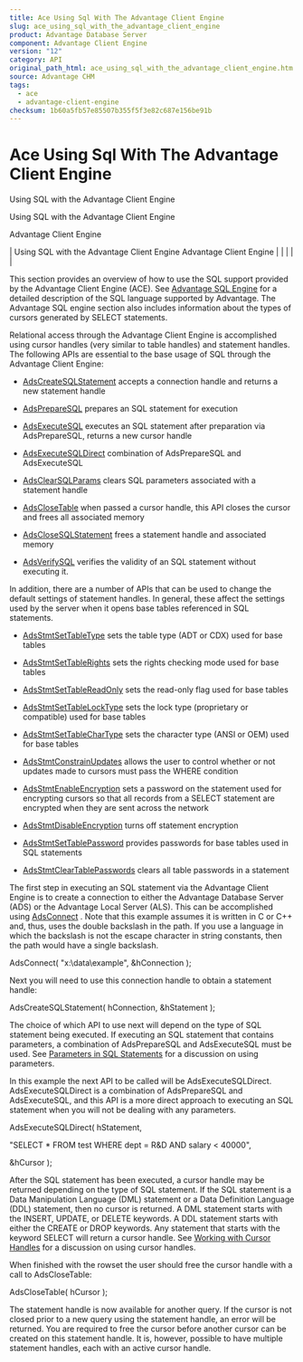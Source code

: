```yaml
---
title: Ace Using Sql With The Advantage Client Engine
slug: ace_using_sql_with_the_advantage_client_engine
product: Advantage Database Server
component: Advantage Client Engine
version: "12"
category: API
original_path_html: ace_using_sql_with_the_advantage_client_engine.htm
source: Advantage CHM
tags:
  - ace
  - advantage-client-engine
checksum: 1b60a5fb57e85507b355f5f3e82c687e156be91b
---
```


# Ace Using Sql With The Advantage Client Engine

Using SQL with the Advantage Client Engine

Using SQL with the Advantage Client Engine

Advantage Client Engine

| Using SQL with the Advantage Client Engine  Advantage Client Engine |  |  |  |  |

This section provides an overview of how to use the SQL support provided by the Advantage Client Engine (ACE). See [Advantage SQL Engine](master_advantage_sql_engine.md) for a detailed description of the SQL language supported by Advantage. The Advantage SQL engine section also includes information about the types of cursors generated by SELECT statements.

Relational access through the Advantage Client Engine is accomplished using cursor handles (very similar to table handles) and statement handles. The following APIs are essential to the base usage of SQL through the Advantage Client Engine:

- [AdsCreateSQLStatement](ace_adscreatesqlstatement.md) accepts a connection handle and returns a new statement handle

- [AdsPrepareSQL](ace_adspreparesql.md) prepares an SQL statement for execution

- [AdsExecuteSQL](ace_adsexecutesql.md) executes an SQL statement after preparation via AdsPrepareSQL, returns a new cursor handle

- [AdsExecuteSQLDirect](ace_adsexecutesqldirect.md) combination of AdsPrepareSQL and AdsExecuteSQL

- [AdsClearSQLParams](ace_adsclearsqlparams.md) clears SQL parameters associated with a statement handle

- [AdsCloseTable](ace_adsclosetable.md) when passed a cursor handle, this API closes the cursor and frees all associated memory

- [AdsCloseSQLStatement](ace_adsclosesqlstatement.md) frees a statement handle and associated memory

- [AdsVerifySQL](ace_adsverifysql.md) verifies the validity of an SQL statement without executing it.

In addition, there are a number of APIs that can be used to change the default settings of statement handles. In general, these affect the settings used by the server when it opens base tables referenced in SQL statements.

- [AdsStmtSetTableType](ace_adsstmtsettabletype.md) sets the table type (ADT or CDX) used for base tables

- [AdsStmtSetTableRights](ace_adsstmtsettablerights.md) sets the rights checking mode used for base tables

- [AdsStmtSetTableReadOnly](ace_adsstmtsettablereadonly.md) sets the read-only flag used for base tables

- [AdsStmtSetTableLockType](ace_adsstmtsettablelocktype.md) sets the lock type (proprietary or compatible) used for base tables

- [AdsStmtSetTableCharType](ace_adsstmtsettablechartype.md) sets the character type (ANSI or OEM) used for base tables

- [AdsStmtConstrainUpdates](ace_adsstmtconstrainupdates.md) allows the user to control whether or not updates made to cursors must pass the WHERE condition

- [AdsStmtEnableEncryption](ace_adsstmtenableencryption.md) sets a password on the statement used for encrypting cursors so that all records from a SELECT statement are encrypted when they are sent across the network

- [AdsStmtDisableEncryption](ace_adsstmtdisableencryption.md) turns off statement encryption

- [AdsStmtSetTablePassword](ace_adsstmtsettablepassword.md) provides passwords for base tables used in SQL statements

- [AdsStmtClearTablePasswords](ace_adsstmtcleartablepasswords.md) clears all table passwords in a statement

The first step in executing an SQL statement via the Advantage Client Engine is to create a connection to either the Advantage Database Server (ADS) or the Advantage Local Server (ALS). This can be accomplished using [AdsConnect](ace_adsconnect.md) . Note that this example assumes it is written in C or C++ and, thus, uses the double backslash in the path. If you use a language in which the backslash is not the escape character in string constants, then the path would have a single backslash.

AdsConnect( "x:\\data\\example", &hConnection );

Next you will need to use this connection handle to obtain a statement handle:

AdsCreateSQLStatement( hConnection, &hStatement );

The choice of which API to use next will depend on the type of SQL statement being executed. If executing an SQL statement that contains parameters, a combination of AdsPrepareSQL and AdsExecuteSQL must be used. See [Parameters in SQL Statements](ace_parameters_in_sql_statements.md) for a discussion on using parameters.

In this example the next API to be called will be AdsExecuteSQLDirect. AdsExecuteSQLDirect is a combination of AdsPrepareSQL and AdsExecuteSQL, and this API is a more direct approach to executing an SQL statement when you will not be dealing with any parameters.

AdsExecuteSQLDirect( hStatement,

"SELECT \* FROM test WHERE dept = R&D AND salary < 40000",

&hCursor );

After the SQL statement has been executed, a cursor handle may be returned depending on the type of SQL statement. If the SQL statement is a Data Manipulation Language (DML) statement or a Data Definition Language (DDL) statement, then no cursor is returned. A DML statement starts with the INSERT, UPDATE, or DELETE keywords. A DDL statement starts with either the CREATE or DROP keywords. Any statement that starts with the keyword SELECT will return a cursor handle. See [Working with Cursor Handles](ace_working_with_cursor_handles.md) for a discussion on using cursor handles.

When finished with the rowset the user should free the cursor handle with a call to AdsCloseTable:

AdsCloseTable( hCursor );

The statement handle is now available for another query. If the cursor is not closed prior to a new query using the statement handle, an error will be returned. You are required to free the cursor before another cursor can be created on this statement handle. It is, however, possible to have multiple statement handles, each with an active cursor handle.
